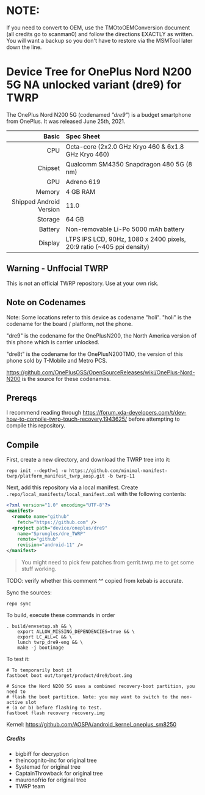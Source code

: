 # NOTE:

If you need to convert to OEM, use the TMOtoOEMConversion document (all credits go to scanman0) and follow the directions EXACTLY as written. You will want a backup so you don't have to restore via the MSMTool later down the line.

# Device Tree for OnePlus Nord N200 5G NA unlocked variant (dre9) for TWRP

The OnePlus Nord N200 5G (codenamed _"dre9"_) is a budget smartphone from
OnePlus. It was released June 25th, 2021.

| Basic                   | Spec Sheet                                                            |
| -----:|:----- |
| CPU                     | Octa-core (2x2.0 GHz Kryo 460 & 6x1.8 GHz Kryo 460)                   |
| Chipset                 | Qualcomm SM4350 Snapdragon 480 5G (8 nm)                              |
| GPU                     | Adreno 619                                                            |
| Memory                  | 4 GB RAM                                                              |
| Shipped Android Version | 11.0                                                                  |
| Storage                 | 64 GB                                                                 |
| Battery                 | Non-removable Li-Po 5000 mAh battery                                  |
| Display                 | LTPS IPS LCD, 90Hz, 1080 x 2400 pixels, 20:9 ratio (~405 ppi density) |

## Warning - Unffocial TWRP

This is not an official TWRP repository. Use at your own risk.

## Note on Codenames

Note: Some locations refer to this device as codename "holi". "holi" is the
codename for the board / platform, not the phone.

"dre9" is the codename for the OnePlusN200, the North America version of this
phone which is carrier unlocked.

"dre8t" is the codename for the OnePlusN200TMO, the version of this phone sold
by T-Mobile and Metro PCS.

https://github.com/OnePlusOSS/OpenSourceReleases/wiki/OnePlus-Nord-N200 is the
source for these codenames.

## Prereqs

I recommend reading through
https://forum.xda-developers.com/t/dev-how-to-compile-twrp-touch-recovery.1943625/
before attempting to compile this repository.

## Compile

First, create a new directory, and download the TWRP tree into it:

```
repo init --depth=1 -u https://github.com/minimal-manifest-twrp/platform_manifest_twrp_aosp.git -b twrp-11
```

Next, add this repository via a local manifest. Create
`.repo/local_manifests/local_manifest.xml` with the following contents:

```xml
<?xml version="1.0" encoding="UTF-8"?>
<manifest>
  <remote name="github"
    fetch="https://github.com" />
  <project path="device/oneplus/dre9"
    name="Sprungles/dre_TWRP"
    remote="github"
    revision="android-11" />
</manifest>
```

> You might need to pick few patches from gerrit.twrp.me to get some stuff working.

TODO: verify whether this comment ^^ copied from kebab is accurate.

Sync the sources:

```
repo sync
```

To build, execute these commands in order

```
. build/envsetup.sh && \
    export ALLOW_MISSING_DEPENDENCIES=true && \
    export LC_ALL=C && \
    lunch twrp_dre9-eng && \
    make -j bootimage
```

To test it:

```
# To temporarily boot it
fastboot boot out/target/product/dre9/boot.img

# Since the Nord N200 5G uses a combined recovery-boot partition, you need to
# flash the boot partition. Note: you may want to switch to the non-active slot
# (a or b) before flashing to test.
fastboot flash recovery recovery.img
```

Kernel: https://github.com/AOSPA/android_kernel_oneplus_sm8250

##### Credits

- bigbiff for decryption
- theincognito-inc for original tree
- Systemad for original tree
- CaptainThrowback for original tree
- mauronofrio for original tree
- TWRP team
